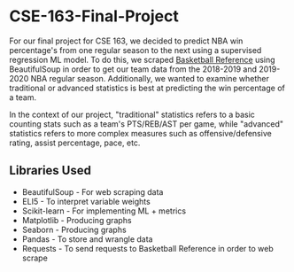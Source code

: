 # CSE-163-Final-Project

For our final project for CSE 163, we decided to predict NBA win percentage's from one regular season to the next using a supervised regression ML model. To do this, we scraped [Basketball Reference](https://www.basketball-reference.com) using BeautifulSoup in order to get our team data from the 2018-2019 and 2019-2020 NBA regular season. Additionally, we wanted to examine whether traditional or advanced statistics is best at predicting the win percentage of a team.

In the context of our project, "traditional" statistics refers to a basic counting stats such as a team's PTS/REB/AST per game, while "advanced" statistics refers to more complex measures such as offensive/defensive rating, assist percentage, pace, etc.

## Libraries Used

- BeautifulSoup - For web scraping data
- ELI5 - To interpret variable weights
- Scikit-learn - For implementing ML + metrics
- Matplotlib - Producing graphs
- Seaborn - Producing graphs
- Pandas - To store and wrangle data
- Requests - To send requests to Basketball Reference in order to web scrape 
